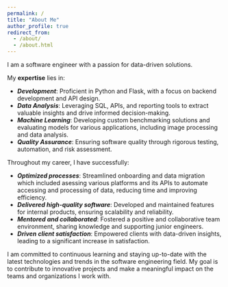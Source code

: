 ```yaml
---
permalink: /
title: "About Me"
author_profile: true
redirect_from: 
  - /about/
  - /about.html
---
```


I am a software engineer with a passion for data-driven solutions. 

My **expertise** lies in:

* ***Development***: Proficient in Python and Flask, with a focus on backend development and API design.
* ***Data Analysis***: Leveraging SQL, APIs, and reporting tools to extract valuable insights and drive informed decision-making.
* ***Machine Learning***: Developing custom benchmarking solutions and evaluating models for various applications, including image processing and data analysis.
* ***Quality Assurance***: Ensuring software quality through rigorous testing, automation, and risk assessment.

Throughout my career, I have successfully:

* ***Optimized processes***: Streamlined onboarding and data migration which included asessing various platforms and its APIs to automate accessing and processing of data, reducing time and improving efficiency.
* ***Delivered high-quality software***: Developed and maintained features for internal products, ensuring scalability and reliability.
* ***Mentored and collaborated***: Fostered a positive and collaborative team environment, sharing knowledge and supporting junior engineers.
* ***Driven client satisfaction***: Empowered clients with data-driven insights, leading to a significant increase in satisfaction.

I am committed to continuous learning and staying up-to-date with the latest technologies and trends in the software engineering field. My goal is to contribute to innovative projects and make a meaningful impact on the teams and organizations I work with.

